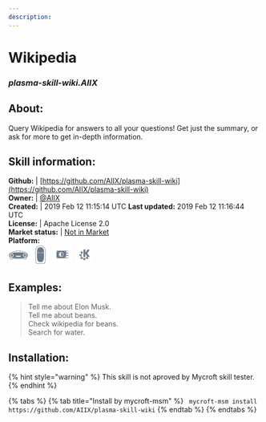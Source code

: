 ```yaml
---
description: 
---
```


# Wikipedia  
### _plasma-skill-wiki.AIIX_  
## About:  
Query Wikipedia for answers to all your questions!  Get just the
summary, or ask for more to get in-depth information.

## Skill information:  
**Github:** | [https://github.com/AIIX/plasma-skill-wiki](https://github.com/AIIX/plasma-skill-wiki)  
**Owner:** | [@AIIX](https://github.com/AIIX)  
**Created:** | 2019 Feb 12 11:15:14 UTC  **Last updated:** 2019 Feb 12 11:16:44 UTC  
**License:** | Apache License 2.0  
**Market status:** | [Not in Market](https://market.mycroft.ai/skill/)  
**Platform:**  
 ![Mark I](../.gitbook/assets/mark-1-icon.png)  ![Mark II](../.gitbook/assets/mark-2-icon.png)  ![Picroft](../.gitbook/assets/picroft-icon.png)  ![plasmoid](../.gitbook/assets/kde.png)   
## Examples:  
> Tell me about Elon Musk.  
> Tell me about beans.  
> Check wikipedia for beans.  
> Search for water.  
  
## Installation:  
{% hint style="warning" %}
This skill is not aproved by Mycroft skill tester.
{% endhint %}
    
{% tabs %}
{% tab title="Install by mycroft-msm" %}
``` mycroft-msm install https://github.com/AIIX/plasma-skill-wiki```
{% endtab %}
  {% endtabs %}
  